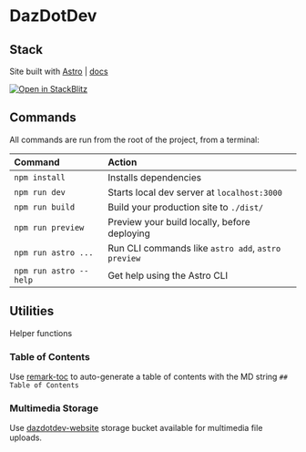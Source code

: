 # DazDotDev


## Stack

Site built with [Astro](https://astro.build) | [docs](https://docs.astro.build)

[![Open in StackBlitz](https://developer.stackblitz.com/img/open_in_stackblitz.svg)](https://stackblitz.com/github/withastro/astro/tree/latest/examples/basics)


## Commands

All commands are run from the root of the project, from a terminal:

| Command                | Action                                             |
| :--------------------- | :------------------------------------------------- |
| `npm install`          | Installs dependencies                              |
| `npm run dev`          | Starts local dev server at `localhost:3000`        |
| `npm run build`        | Build your production site to `./dist/`            |
| `npm run preview`      | Preview your build locally, before deploying       |
| `npm run astro ...`    | Run CLI commands like `astro add`, `astro preview` |
| `npm run astro --help` | Get help using the Astro CLI                       |

## Utilities

Helper functions

### Table of Contents

Use [remark-toc](https://github.com/remarkjs/remark-toc) to auto-generate a table of contents with the MD string `## Table of Contents`

### Multimedia Storage

Use [dazdotdev-website](https://console.cloud.google.com/storage/browser/dazdotdev-website) storage bucket available for multimedia file uploads.